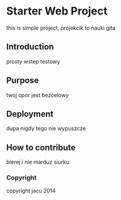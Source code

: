 # Starter Web Project

this is simple project, projekcik to nauki gita

## Introduction

prosty wstep testowy

## Purpose

twoj opor jest bezcelowy

## Deployment

dupa nigdy tego nie wypuszcze

## How to contribute

bierej i nie marduz siurku

### Copyright

copyright jacu 2014